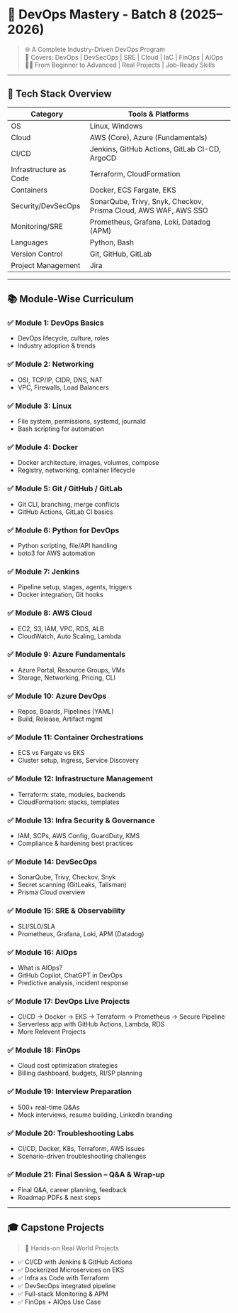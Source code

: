 # 🚀 DevOps Mastery - Batch 8 (2025–2026)

> 🌐 A Complete Industry-Driven DevOps Program  
> 🔧 Covers: DevOps | DevSecOps | SRE | Cloud | IaC | FinOps | AIOps  
> 🧑‍🎓 From Beginner to Advanced | Real Projects | Job-Ready Skills  

---

## 🧱 Tech Stack Overview

| Category             | Tools & Platforms                                 |
|----------------------|----------------------------------------------------|
| OS                   | Linux, Windows                                     |
| Cloud                | AWS (Core), Azure (Fundamentals)                  |
| CI/CD                | Jenkins, GitHub Actions, GitLab CI-CD, ArgoCD     |
| Infrastructure as Code | Terraform, CloudFormation                      |
| Containers           | Docker, ECS Fargate, EKS                          |
| Security/DevSecOps   | SonarQube, Trivy, Snyk, Checkov, Prisma Cloud, AWS WAF, AWS SSO |
| Monitoring/SRE       | Prometheus, Grafana, Loki, Datadog (APM)         |
| Languages            | Python, Bash                                       |
| Version Control      | Git, GitHub, GitLab                               |
| Project Management   | Jira                                               |

---

## 📚 Module-Wise Curriculum

### ✅ Module 1: DevOps Basics
- DevOps lifecycle, culture, roles
- Industry adoption & trends

### ✅ Module 2: Networking
- OSI, TCP/IP, CIDR, DNS, NAT
- VPC, Firewalls, Load Balancers

### ✅ Module 3: Linux
- File system, permissions, systemd, journald
- Bash scripting for automation

### ✅ Module 4: Docker
- Docker architecture, images, volumes, compose
- Registry, networking, container lifecycle

### ✅ Module 5: Git / GitHub / GitLab
- Git CLI, branching, merge conflicts
- GitHub Actions, GitLab CI basics

### ✅ Module 6: Python for DevOps
- Python scripting, file/API handling
- boto3 for AWS automation

### ✅ Module 7: Jenkins
- Pipeline setup, stages, agents, triggers
- Docker integration, Git hooks

### ✅ Module 8: AWS Cloud
- EC2, S3, IAM, VPC, RDS, ALB
- CloudWatch, Auto Scaling, Lambda

### ✅ Module 9: Azure Fundamentals
- Azure Portal, Resource Groups, VMs
- Storage, Networking, Pricing, CLI

### ✅ Module 10: Azure DevOps
- Repos, Boards, Pipelines (YAML)
- Build, Release, Artifact mgmt

### ✅ Module 11: Container Orchestrations
- ECS vs Fargate vs EKS
- Cluster setup, Ingress, Service Discovery

### ✅ Module 12: Infrastructure Management
- Terraform: state, modules, backends
- CloudFormation: stacks, templates

### ✅ Module 13: Infra Security & Governance
- IAM, SCPs, AWS Config, GuardDuty, KMS
- Compliance & hardening best practices

### ✅ Module 14: DevSecOps
- SonarQube, Trivy, Checkov, Snyk
- Secret scanning (GitLeaks, Talisman)
- Prisma Cloud overview

### ✅ Module 15: SRE & Observability
- SLI/SLO/SLA
- Prometheus, Grafana, Loki, APM (Datadog)

### ✅ Module 16: AIOps
- What is AIOps?
- GitHub Copilot, ChatGPT in DevOps
- Predictive analysis, incident response

### ✅ Module 17: DevOps Live Projects
- CI/CD → Docker → EKS → Terraform → Prometheus → Secure Pipeline
- Serverless app with GitHub Actions, Lambda, RDS
- More Relevent Projects

### ✅ Module 18: FinOps
- Cloud cost optimization strategies
- Billing dashboard, budgets, RI/SP planning

### ✅ Module 19: Interview Preparation
- 500+ real-time Q&As
- Mock interviews, resume building, LinkedIn branding

### ✅ Module 20: Troubleshooting Labs
- CI/CD, Docker, K8s, Terraform, AWS issues
- Scenario-driven troubleshooting challenges

### ✅ Module 21: Final Session – Q&A & Wrap-up
- Final Q&A, career planning, feedback
- Roadmap PDFs & next steps

---

## 🎓 Capstone Projects

> 🚧 Hands-on Real World Projects  

- ✅ CI/CD with Jenkins & GitHub Actions
- ✅ Dockerized Microservices on EKS
- ✅ Infra as Code with Terraform
- ✅ DevSecOps integrated pipeline
- ✅ Full-stack Monitoring & APM
- ✅ FinOps + AIOps Use Case
